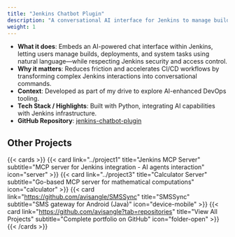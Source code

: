 ```yaml
---
title: "Jenkins Chatbot Plugin"
description: "A conversational AI interface for Jenkins to manage builds and deployments via chat."
weight: 1
---
```


- **What it does**: Embeds an AI-powered chat interface within Jenkins, letting users manage builds, deployments, and system tasks using natural language—while respecting Jenkins security and access control.
- **Why it matters**: Reduces friction and accelerates CI/CD workflows by transforming complex Jenkins interactions into conversational commands.
- **Context**: Developed as part of my drive to explore AI-enhanced DevOps tooling.
- **Tech Stack / Highlights**: Built with Python, integrating AI capabilities with Jenkins infrastructure.
- **GitHub Repository**: [jenkins-chatbot-plugin](https://github.com/avisangle/jenkins-chatbot-plugin)

## Other Projects

{{< cards >}}
{{< card link="../project1" title="Jenkins MCP Server" subtitle="MCP server for Jenkins integration - AI agents interaction" icon="server" >}}
{{< card link="../project3" title="Calculator Server" subtitle="Go-based MCP server for mathematical computations" icon="calculator" >}}
{{< card link="https://github.com/avisangle/SMSSync" title="SMSSync" subtitle="SMS gateway for Android (Java)" icon="device-mobile" >}}
{{< card link="https://github.com/avisangle?tab=repositories" title="View All Projects" subtitle="Complete portfolio on GitHub" icon="folder-open" >}}
{{< /cards >}}

